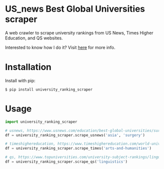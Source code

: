 # US_news Best Global Universities scraper
A web crawler to scrape university rankings from US News, Times Higher Education, and QS websites.

Interested to know how I do it? Visit [here](https://towardsdatascience.com/how-to-build-a-simple-web-crawler-66082fc82470) for more info.

# Installation
Install with pip:

`$ pip install university_ranking_scraper`

# Usage

```Python
import university_ranking_scraper

# usnews, https://www.usnews.com/education/best-global-universities/surgery?region=asia
df = university_ranking_scraper.scrape_usnews('asia', 'surgery')

# timeshighereducation, https://www.timeshighereducation.com/world-university-rankings/2025/subject-ranking/arts-and-humanities
df = university_ranking_scraper.scrape_times('arts-and-humanities')

# qs, https://www.topuniversities.com/university-subject-rankings/linguistics
df = university_ranking_scraper.scrape_qs('linguistics')
```



